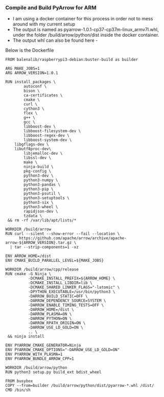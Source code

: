 ### Compile and Build PyArrow for ARM

- I am using a docker container for this process in order not to mess around with my current setup
- The output is named as pyarrow-1.0.1-cp37-cp37m-linux_armv7l.whl, under the folder /build/arrow/python/dist inside the docker container.
- The output whl can also be found here - 

Below is the Dockerfile

```
FROM balenalib/raspberrypi3-debian:buster-build as builder

ARG MAKE_JOBS=1
ARG ARROW_VERSION=1.0.1

RUN install_packages \
        autoconf \
        bison \
        ca-certificates \
        cmake \
        curl \
        cython3 \
        flex \
        g++ \
        gcc \
        libboost-dev \
        libboost-filesystem-dev \
        libboost-regex-dev \
        libboost-system-dev \
	libgflags-dev \
	libutf8proc-dev\
        libjemalloc-dev \
        libssl-dev \
        make \
        ninja-build \
        pkg-config \
        python3-dev \
        python3-numpy \
        python3-pandas \
        python3-pip \
        python3-psutil \
        python3-setuptools \
        python3-six \
        python3-wheel \
        rapidjson-dev \
        tzdata \
 && rm -rf /var/lib/apt/lists/*

WORKDIR /build/arrow
RUN curl --silent --show-error --fail --location \
      https://github.com/apache/arrow/archive/apache-arrow-${ARROW_VERSION}.tar.gz \
  | tar --strip-components=1 -xz

ENV ARROW_HOME=/dist
ENV CMAKE_BUILD_PARALLEL_LEVEL=${MAKE_JOBS}

WORKDIR /build/arrow/cpp/release
RUN cmake -G Ninja \
          -DCMAKE_INSTALL_PREFIX=${ARROW_HOME} \
          -DCMAKE_INSTALL_LIBDIR=lib \
          -DCMAKE_SHARED_LINKER_FLAGS="-latomic" \
          -DPYTHON_EXECUTABLE=/usr/bin/python3 \
          -DARROW_BUILD_STATIC=OFF \
          -DARROW_DEPENDENCY_SOURCE=SYSTEM \
          -DARROW_ENABLE_TIMING_TESTS=OFF \
          -DARROW_HOME=/dist \
          -DARROW_PLASMA=ON \
          -DARROW_PYTHON=ON \
          -DARROW_RPATH_ORIGIN=ON \
          -DARROW_USE_LD_GOLD=ON \
          .. \
 && ninja install

ENV PYARROW_CMAKE_GENERATOR=Ninja
ENV PYARROW_CMAKE_OPTIONS="-DARROW_USE_LD_GOLD=ON"
ENV PYARROW_WITH_PLASMA=1
ENV PYARROW_BUNDLE_ARROW_CPP=1

WORKDIR /build/arrow/python
RUN python3 setup.py build_ext bdist_wheel

FROM busybox
COPY --from=builder /build/arrow/python/dist/pyarrow-*.whl /dist/
CMD /bin/sh
```





